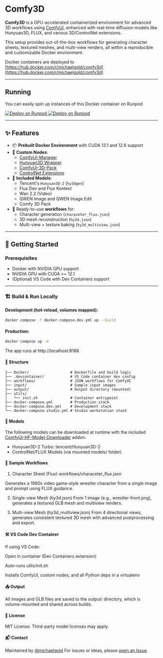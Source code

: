 # Comfy3D

**Comfy3D** is a GPU-accelerated containerized environment for advanced 3D workflows using [ComfyUI](https://github.com/comfyanonymous/ComfyUI), enhanced with real-time diffusion models like Hunyuan3D, FLUX, and various 3D/ControlNet extensions. 

This setup provides out-of-the-box workflows for generating character sheets, textured meshes, and multi-view renders, all within a reproducible and customizable Docker environment. 

Docker containers are deployed to [https://hub.docker.com/r/michaelgold/comfy3d](https://hub.docker.com/r/michaelgold/comfy3d)

---
## Running

You can easily spin up instances of this Docker container on Runpod

<a href="https://console.runpod.io/deploy?template=j75puttb7q&ref=74ihrngg" target="_blank" rel="noopener">
  <img alt="Deploy on Runpod" src="https://img.shields.io/badge/Deploy%20on%20Runpod-stable-0A0A0A?style=for-the-badge">
</a>

<a href="https://console.runpod.io/deploy?template=0qedwpn0gt&ref=74ihrngg" target="_blank" rel="noopener">
  <img alt="Deploy on Runpod" src="https://img.shields.io/badge/Deploy%20on%20Runpod-nightly-0A0A0A?style=for-the-badge">
</a>

---

## ✨ Features

- 📦 **Prebuilt Docker Environment** with CUDA 12.1 and 12.6 support
- 🧱 **Custom Nodes**:
  - [ComfyUI-Manager](https://github.com/ltdrdata/ComfyUI-Manager)
  - [Hunyuan3D Wrapper](https://github.com/kijai/ComfyUI-Hunyuan3DWrapper)
  - [ComfyUI-3D-Pack](https://github.com/MrForExample/ComfyUI-3D-Pack)
  - [ControlNet Extensions](https://github.com/cubiq/ComfyUI_essentials)
- 🧠 **Included Models**:
  - Tencent's `Hunyuan3D-2` (`hy3dgen`)
  - Flux Dev and Flux Kontext
  - Wan 2.2 (Video)
  - QWEN Image and QWEN Image Edit
  - Comfy 3D Pack 
- 🧪 Ready-to-use **workflows** for:
  - Character generation (`characeter_flux.json`)
  - 3D mesh reconstruction (`hy3d.json`)
  - Multi-view + texture baking (`hy3d_multiview.json`)

---

## 🐳 Getting Started

### Prerequisites

- Docker with NVIDIA GPU support
- NVIDIA GPU with CUDA >= 12.1
- (Optional) VS Code with Dev Containers support

---

### 🏗️ Build & Run Locally

#### Development (hot-reload, volumes mapped):

```bash
docker compose -f docker-compose.dev.yml up --build
```

#### Production:

```bash
docker compose up -d
```
The app runs at http://localhost:8188

#### 🧬 Structure
```pre
├── Docker/                   # Dockerfile and build logic
├── .devcontainer/            # VS Code container dev config
├── workflows/                # JSON workflows for ComfyUI
├── input/                    # Sample input images
├── output/                   # Output directory (mounted)
├── utils/
│   └── init.sh               # Container entrypoint
├── docker-compose.yml        # Production stack
├── docker-compose.dev.yml    # Development stack
└── docker-compose.studio.yml # Studio workstation stack
```

#### 🧠 Models
The following models can be downloaded at runtime with the included [ComfyUI-HF-Model-Downloader](https://github.com/michaelgold/ComfyUI-HF-Model-Downloader) addon:

- Hunyuan3D-2 Turbo: tencent/Hunyuan3D-2
- ControlNet/FLUX Models (via mounted models/ folder)

####  🧪 Sample Workflows
1. Character Sheet (Flux)
workflows/characeter_flux.json

Generates a 1980s video game-style wrestler character from a single image and prompt using FLUX guidance.

2. Single-view Mesh (hy3d.json)
From 1 image (e.g., wrestler-front.png), generates a textured GLB mesh and multiview renders.

3. Multi-view Mesh (hy3d_multiview.json)
From 4 directional views, generates consistent textured 3D mesh with advanced postprocessing and export.

#### 🛠️ VS Code Dev Container
If using VS Code:

Open in container (Dev Containers extension)

Auto-runs utils/init.sh

Installs ComfyUI, custom nodes, and all Python deps in a virtualenv

#### 📤 Output
All images and GLB files are saved to the output/ directory, which is volume-mounted and shared across builds.

#### 📜 License
MIT License. Third-party model licenses may apply.

####  📬 Contact
Maintained by [@michaelgold](https://x.com/michaelgold)
For issues or ideas, please [open an Issue](https://github.com/michaelgold/comfy3d/issues/new).
